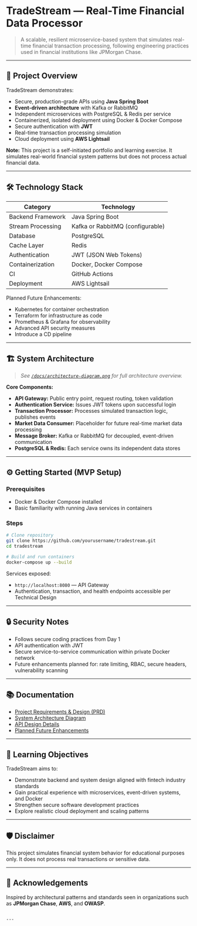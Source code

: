 # TradeStream — Real-Time Financial Data Processor

> A scalable, resilient microservice-based system that simulates real-time financial transaction processing, following engineering practices used in financial institutions like JPMorgan Chase.

---

## 🚀 Project Overview

TradeStream demonstrates:

- Secure, production-grade APIs using **Java Spring Boot**
- **Event-driven architecture** with Kafka or RabbitMQ
- Independent microservices with PostgreSQL & Redis per service
- Containerized, isolated deployment using Docker & Docker Compose
- Secure authentication with **JWT**
- Real-time transaction processing simulation
- Cloud deployment using **AWS Lightsail**

**Note:** This project is a self-initiated portfolio and learning exercise. It simulates real-world financial system patterns but does not process actual financial data.

---

## 🛠️ Technology Stack

| Category             | Technology                         |
|----------------------|------------------------------------|
| Backend Framework    | Java Spring Boot                   |
| Stream Processing    | Kafka or RabbitMQ (configurable)   |
| Database             | PostgreSQL                         |
| Cache Layer          | Redis                              |
| Authentication       | JWT (JSON Web Tokens)              |
| Containerization     | Docker, Docker Compose             |
| CI                   | GitHub Actions                     |
| Deployment           | AWS Lightsail                      |

Planned Future Enhancements:

- Kubernetes for container orchestration
- Terraform for infrastructure as code
- Prometheus & Grafana for observability
- Advanced API security measures
- Introduce a CD pipeline 

---

## 🏗️ System Architecture

> _See [`/docs/architecture-diagram.png`](docs/architecture-diagram.png) for full architecture overview._

**Core Components:**

- **API Gateway:** Public entry point, request routing, token validation
- **Authentication Service:** Issues JWT tokens upon successful login
- **Transaction Processor:** Processes simulated transaction logic, publishes events
- **Market Data Consumer:** Placeholder for future real-time market data processing
- **Message Broker:** Kafka or RabbitMQ for decoupled, event-driven communication
- **PostgreSQL & Redis:** Each service owns its independent data stores

---

## ⚙️ Getting Started (MVP Setup)

### **Prerequisites**

- Docker & Docker Compose installed
- Basic familiarity with running Java services in containers

### **Steps**

```bash
# Clone repository
git clone https://github.com/yourusername/tradestream.git
cd tradestream

# Build and run containers
docker-compose up --build
```

Services exposed:

* `http://localhost:8080` — API Gateway
* Authentication, transaction, and health endpoints accessible per Technical Design

---

## 🔒 Security Notes

* Follows secure coding practices from Day 1
* API authentication with JWT
* Secure service-to-service communication within private Docker network
* Future enhancements planned for: rate limiting, RBAC, secure headers, vulnerability scanning

---

## 📚 Documentation

* [Project Requirements & Design (PRD)](docs/tradestream-prd.pdf)
* [System Architecture Diagram](docs/architecture-diagram.png)
* [API Design Details](docs/api-design.md)
* [Planned Future Enhancements](docs/future-enhancements.md)

---

## 🎯 Learning Objectives

TradeStream aims to:

* Demonstrate backend and system design aligned with fintech industry standards
* Gain practical experience with microservices, event-driven systems, and Docker
* Strengthen secure software development practices
* Explore realistic cloud deployment and scaling patterns

---

## 🛡️ Disclaimer

This project simulates financial system behavior for educational purposes only. It does not process real transactions or sensitive data.

---

## 🤝 Acknowledgements

Inspired by architectural patterns and standards seen in organizations such as **JPMorgan Chase**, **AWS**, and **OWASP**.

```

---
